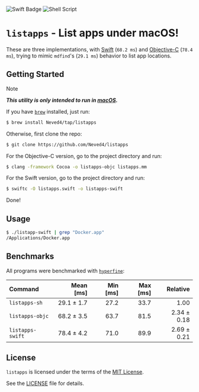 ![Swift Badge](https://img.shields.io/badge/Swift-F05138?logo=swift&logoColor=fff&style=for-the-badge)
![Shell Script](https://img.shields.io/badge/Shell_Script-9DDE66?logo=gnubash&logoColor=000&style=for-the-badge)

# `listapps` - List apps under macOS!

These are three implementations, with [Swift] (`68.2 ms`) and [Objective-C]
(`78.4 ms`), trying to mimic `mdfind`'s (`29.1 ms`) behavior to list app
locations.

## Getting Started

> [!NOTE]
> _**This utility is only intended to run in [macOS].**_

If you have [`brew`] installed, just run:
```sh
$ brew install Neved4/tap/listapps
```

Otherwise, first clone the repo:
```sh
$ git clone https://github.com/Neved4/listapps
```

For the Objective-C version, go to the project directory and run:
```sh
$ clang -framework Cocoa -o listapps-objc listapps.mm
```

For the Swift version, go to the project directory and run:
```sh
$ swiftc -O listapps.swift -o listapps-swift
```

Done!

## Usage

```sh
$ ./listapp-swift | grep "Docker.app"
/Applications/Docker.app
```

## Benchmarks

All programs were benchmarked with [`hyperfine`]:

| Command          |  Mean [ms] | Min [ms] | Max [ms] |    Relative |
| :--------------- | ---------: | -------: | -------: | ----------: |
| `listapps-sh`    | 29.1 ± 1.7 |     27.2 |     33.7 |        1.00 |
| `listapps-objc`  | 68.2 ± 3.5 |     63.7 |     81.5 | 2.34 ± 0.18 |
| `listapps-swift` | 78.4 ± 4.2 |     71.0 |     89.9 | 2.69 ± 0.21 |

## License

`listapps` is licensed under the terms of the [MIT License].
   
See the [LICENSE](LICENSE) file for details.

[`brew`]: https://brew.sh/
[`hyperfine`]: https://github.com/sharkdp/hyperfine
[macOS]: https://www.apple.com/macos/
[MIT License]: https://opensource.org/license/mit/
[Objective-C]: https://developer.apple.com/library/archive/documentation/Cocoa/Conceptual/ProgrammingWithObjectiveC/Introduction/Introduction.html
[Swift]: https://www.swift.org/
